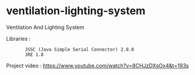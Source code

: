 # ventilation-lighting-system
Ventilation And Lighting System

Libraries : 

           JSSC (Java Simple Serial Connector) 2.8.0
           JRE 1.8

Project video : https://www.youtube.com/watch?v=8CHJzDXsOx4&t=193s
